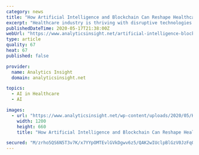 ```yaml
---
category: news
title: "How Artificial Intelligence and Blockchain Can Reshape Healthcare Industry?"
excerpt: "Healthcare industry is thriving with disruptive technologies. AI, ML and Blockchain are redefining how the industry operates and succeeds with endless innovation."
publishedDateTime: 2020-05-17T21:38:00Z
webUrl: "https://www.analyticsinsight.net/artificial-intelligence-blockchain-can-reshape-healthcare-industry/"
type: article
quality: 67
heat: 67
published: false

provider:
  name: Analytics Insight
  domain: analyticsinsight.net

topics:
  - AI in Healthcare
  - AI

images:
  - url: "https://www.analyticsinsight.net/wp-content/uploads/2020/05/Healthcare.jpg"
    width: 1200
    height: 660
    title: "How Artificial Intelligence and Blockchain Can Reshape Healthcare Industry?"

secured: "M/zrho5QS6N5T3v7K/x7YYpOMTEvlGVkDgwv6z5/QAK2wIUclpBlGzV0JzFqQE2PQNZSoSXEYxUi44xDLYXDWejaTFYRy8O5MtrnYhj773TeaOxzYT/YJeky+j8m9M/bVHB5xCwRsKKWEn2uXuQZ654UMCxVZEdCzKpOdzMr4PWL3i1sBe3XRlHxMcsy+4JVwCK6r0z5m/VVhFtsKB9AWlu2sgNYjQZoBek/LutV6gmhkV9kLTLLdlCsPokfRZixfnrgCM24br9wZVU13KbHq9qqDV81faRXEzuVnpqvyN/Oh67zcZXcj1qC+pSIfzaV;XM3crNiX0m4UUQegfNOjFg=="
---
```


